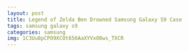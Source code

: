 ```yaml
---
layout: post
title: Legend of Zelda Ben Drowned Samsung Galaxy S9 Case
tags: samsung galaxy s9
categories: samsung
img: 1C3Uu8pCPO9XCOt656AaXYVxO8ws_TXCR
---
```

